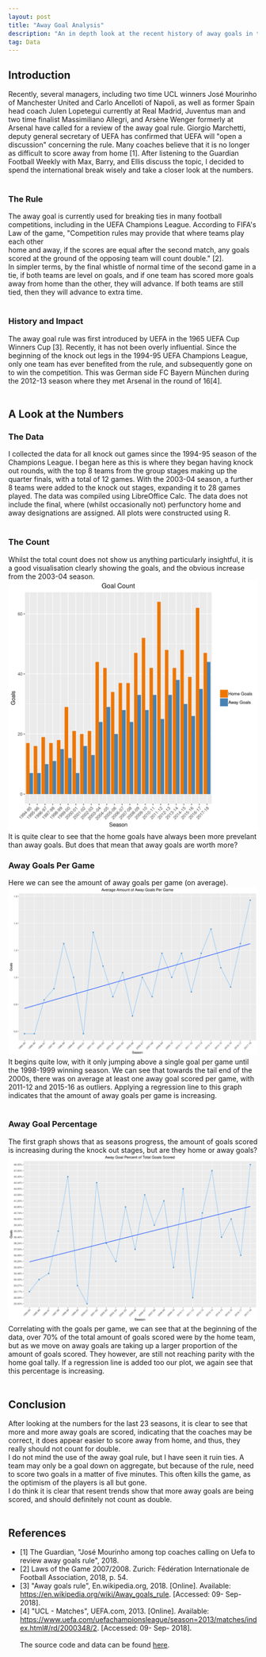 ```yaml
---
layout: post
title: "Away Goal Analysis"
description: "An in depth look at the recent history of away goals in the UCL"
tag: Data
---
```


## Introduction
Recently, several managers, including two time UCL winners José Mourinho of Manchester United and Carlo Ancelloti of Napoli, as well as former Spain head coach Julen Lopetegui currently at Real Madrid, Juventus man and two time finalist Massimiliano Allegri, and Arsène Wenger formerly at Arsenal have called for a review of the away goal rule. Giorgio Marchetti, deputy general secretary of UEFA has confirmed that UEFA will "open a discussion" concerning the rule. Many coaches believe that it is no longer as difficult to score away from home [1]. After listening to the Guardian Football Weekly with Max, Barry, and Ellis discuss the topic, I decided to spend the international break wisely and take a closer look at the numbers.
<br><br>
### The Rule
The away goal is currently used for breaking ties in many football competitions, including in the UEFA Champions League. According to FIFA's Law of the game, "Competition  rules  may  provide  that  where  teams  play  each  other  
home and away, if the scores are equal after the second match, any 
goals scored at the ground of the opposing team will count double." [2]. 
<br>
In simpler terms, by the final whistle of normal time of the second game in a tie, if both teams are level on goals, and if one team has scored more goals away from home than the other, they will advance. If both teams are still tied, then they will advance to extra time.
<br><br>
### History and Impact
The away goal rule was first introduced by UEFA in the 1965 UEFA Cup Winners Cup [3]. Recently, it has not been overly influential. Since the beginning of the knock out legs in the 1994-95 UEFA Champions League, only one team has ever benefited from the rule, and subsequently gone on to win the competition. This was German side FC Bayern München during the 2012-13 season where they met Arsenal in the round of 16[4].
<br><br>
## A Look at the Numbers

### The Data
I collected the data for all knock out games since the 1994-95 season of the Champions League. I began here as this is where they began having knock out rounds, with the top 8 teams from the group stages making up the quarter finals, with a total of 12 games. With the 2003-04 season, a further 8 teams were added to the knock out stages, expanding it to 28 games played. The data was compiled using LibreOffice Calc. The data does not include the final, where (whilst occasionally not) perfunctory home and away designations are assigned. All plots were constructed using R.
<br><br>
### The Count
Whilst the total count does not show us anything particularly insightful, it is a good visualisation clearly showing the goals, and the obvious increase from the 2003-04 season.
<br>
![Count](https://raw.githubusercontent.com/Foxh0und/Away-Goal-Analysis/master/Plots/Count.png)
It is quite clear to see that the home goals have always been more prevelant than away goals. But does that mean that away goals are worth more?
<br>
### Away Goals Per Game
Here we can see the amount of away goals per game (on average).
<br>
![Away Goals Per Game](https://raw.githubusercontent.com/Foxh0und/Away-Goal-Analysis/master/Plots/PerGame.png)
<br>
It begins quite low, with it only jumping above a single goal per game until the 1998-1999 winning season. We can see that towards the tail end of the 2000s, there was on average at least one away goal scored per game, with 2011-12 and 2015-16 as outliers. Applying a regression line to this graph indicates that the amount of away goals per game is increasing. 
<br><br>
### Away Goal Percentage
The first graph shows that as seasons progress, the amount of goals scored is increasing during the knock out stages, but are they home or away goals?
<br>
![Away Goal Percentage](https://raw.githubusercontent.com/Foxh0und/Away-Goal-Analysis/master/Plots/AwayGoalPercent.png)
<br>
Correlating with the goals per game, we can see that at the beginning of the data, over 70% of the total amount of goals scored were by the home team, but as we move on away goals are taking up a larger proportion of the amount of goals scored. They however, are still not reaching parity with the home goal tally. If a regression line is added too our plot, we again see that this percentage is increasing.
<br><br>
## Conclusion
After looking at the numbers for the last 23 seasons, it is clear to see that more and more away goals are scored, indicating that the coaches may be correct, it does appear easier to score away from home, and thus, they really should not count for double. 
<br>
I do not mind the use of the away goal rule, but I have seen it ruin ties. A team may only be a goal down on aggregate, but because of the rule, need to score two goals in a matter of five minutes. This often kills the game, as the optimism of the players is all but gone. 
<br>
I do think it is clear that resent trends show that more away goals are being scored, and should definitely not count as double.
<br><br>


## References
- [1] The Guardian, "José Mourinho among top coaches calling on Uefa to review away goals rule", 2018.
- [2] Laws of the Game 2007/2008. Zurich: Fédération Internationale de Football Association, 2018, p. 54.
- [3] "Away goals rule", En.wikipedia.org, 2018. [Online]. Available: https://en.wikipedia.org/wiki/Away_goals_rule. [Accessed: 09- Sep- 2018].
- [4] "UCL - Matches", UEFA.com, 2013. [Online]. Available: https://www.uefa.com/uefachampionsleague/season=2013/matches/index.html#/rd/2000348/2. [Accessed: 09- Sep- 2018].
<br><br>
The source code and data can be found [here](https://github.com/Foxh0und/Away-Goal-Analysis/).
